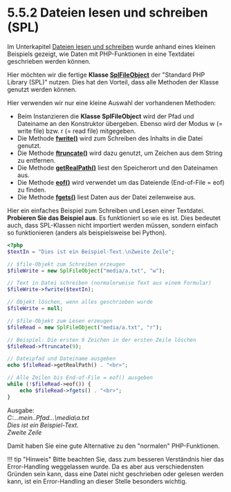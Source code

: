 # 5.5.2 Dateien lesen und schreiben (SPL)

Im Unterkapitel [Dateien lesen und schreiben](../4PHPGrundlagen/4.9.3Dateienlesenundschreiben.md) wurde anhand eines kleinen Beispiels gezeigt, wie Daten mit PHP-Funktionen in eine Textdatei geschrieben werden können.

Hier möchten wir die fertige **Klasse [SplFileObject](https://www.php.net/manual/de/class.splfileobject.php)** der "Standard PHP Library (SPL)" nutzen. Dies hat den Vorteil, dass alle Methoden der Klasse genutzt werden können.

Hier verwenden wir nur eine kleine Auswahl der vorhandenen Methoden:

- Beim Instanzieren die **Klasse SplFileObject** wird der Pfad und Dateiname an den Konstruktor übergeben. Ebenso wird der Modus w (= write file) bzw. r (= read file) mitgegeben.
- Die Methode [**fwrite()**](https://www.php.net/manual/de/splfileobject.fwrite.php) wird zum Schreiben des Inhalts in die Datei genutzt.
- Die Methode [**ftruncate()**](https://www.php.net/manual/de/splfileobject.ftruncate.php) wird dazu genutzt, um Zeichen aus dem String zu entfernen.
- Die Methode [**getRealPath()**](https://www.php.net/manual/de/splfileinfo.getrealpath.php) liest den Speicherort und den Dateinamen aus.
- Die Methode [**eof()**](https://www.php.net/manual/de/splfileobject.eof.php) wird verwendet um das Dateiende (End-of-File = eof) zu finden.
- Die Methode [**fgets()**](https://www.php.net/manual/de/splfileobject.fgets.php) liest Daten aus der Datei zeilenweise aus.

Hier ein einfaches Beispiel zum Schreiben und Lesen einer Textdatei. **Probieren Sie das Beispiel aus**. Es funktioniert so wie es ist. Dies bedeutet auch, dass SPL-Klassen nicht importiert werden müssen, sondern einfach so funktionieren (anders als beispielsweise bei Python). 

```php linenums="1"
<?php
$textIn = "Dies ist ein Beispiel-Text.\nZweite Zeile";

// $file-Objekt zum Schreiben erzeugen
$fileWrite = new SplFileObject("media/a.txt", "w");

// Text in Datei schreiben (normalerweise Text aus einem Formular)
$fileWrite->fwrite($textIn);

// Objekt löschen, wenn alles geschrieben wurde
$fileWrite = null;

// $file-Objekt zum Lesen erzeugen
$fileRead = new SplFileObject("media/a.txt", "r");

// Beispiel: Die ersten 9 Zeichen in der ersten Zeile löschen
$fileRead->ftruncate(9);

// Dateipfad und Dateiname ausgeben
echo $fileRead->getRealPath() . "<br>";

// Alle Zeilen bis End-of-File = eof() ausgeben
while (!$fileRead->eof()) {
    echo $fileRead->fgets() . "<br>";
}
```

Ausgabe:<br>
*C:\...mein..Pfad...\media\a.txt*<br>
*Dies ist ein Beispiel-Text.*<br>
*Zweite Zeile*

Damit haben Sie eine gute Alternative zu den "normalen" PHP-Funktionen.

!!! tip "Hinweis"
    Bitte beachten Sie, dass zum besseren Verständnis hier das Error-Handling weggelassen wurde. Da es aber aus verschiedensten Gründen sein kann, dass eine Datei nicht geschrieben oder gelesen werden kann, ist ein Error-Handling an dieser Stelle besonders wichtig.

